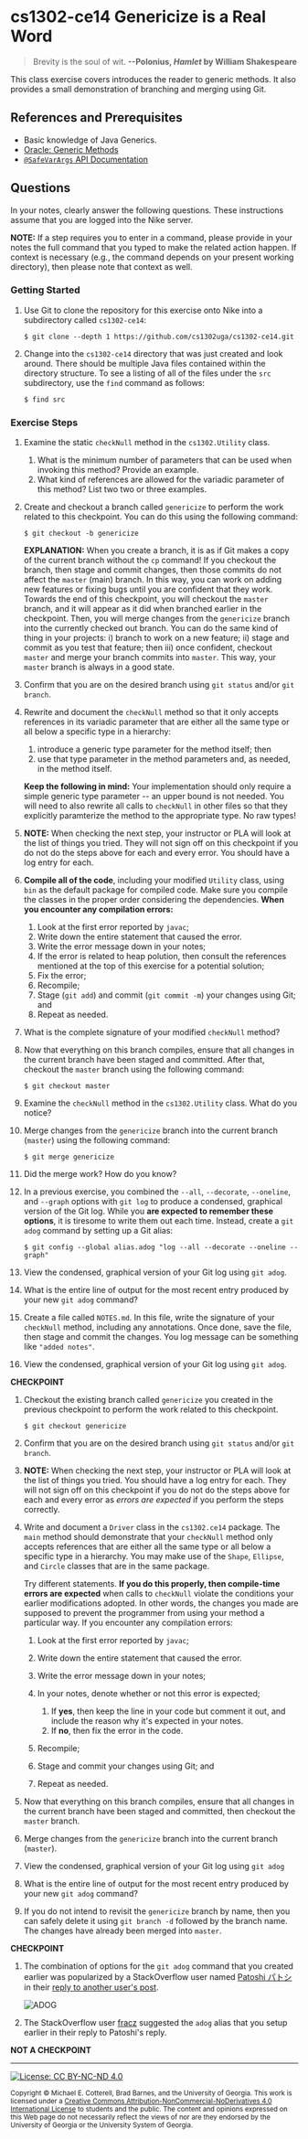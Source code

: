 
# cs1302-ce14 Genericize is a Real Word

> Brevity is the soul of wit. 
> **--Polonius, _Hamlet_ by William Shakespeare**

This class exercise covers introduces the reader to generic methods.
It also provides a small demonstration of branching and merging using Git.

## References and Prerequisites

* Basic knowledge of Java Generics.
* [Oracle: Generic Methods](https://docs.oracle.com/javase/tutorial/extra/generics/methods.html)
* [`@SafeVarArgs` API Documentation](https://docs.oracle.com/javase/8/docs/api/java/lang/SafeVarargs.html)

## Questions

In your notes, clearly answer the following questions. These instructions assume that you are 
logged into the Nike server. 

**NOTE:** If a step requires you to enter in a command, please provide in your notes the full 
command that you typed to make the related action happen. If context is necessary (e.g., the 
command depends on your present working directory), then please note that context as well.

### Getting Started

1. Use Git to clone the repository for this exercise onto Nike into a subdirectory called `cs1302-ce14`:

   ```
   $ git clone --depth 1 https://github.com/cs1302uga/cs1302-ce14.git
   ```

1. Change into the `cs1302-ce14` directory that was just created and look around. There should be
   multiple Java files contained within the directory structure. To see a listing of all of the 
   files under the `src` subdirectory, use the `find` command as follows:
   
   ```
   $ find src
   ```

### Exercise Steps

1. Examine the static `checkNull` method in the `cs1302.Utility` 
   class. 

   1. What is the minimum number of parameters that can be used 
      when invoking this method?
      Provide an example.
   1. What kind of references are allowed for the variadic 
      parameter of this method? 
      List two two or three examples.
   
1. Create and checkout a branch called `genericize` to perform
   the work related to this checkpoint. You can do this using
   the following command:
   
   ```
   $ git checkout -b genericize
   ```
   
   **EXPLANATION:** When you create a branch, it is as if Git makes a copy of the current
   branch without the `cp` command! If you checkout the branch, then stage
   and commit changes, then those commits do not affect the `master` (main)
   branch. In this way, you can work on adding new features or fixing bugs
   until you are confident that they work. Towards the end of this checkpoint,
   you will checkout the `master` branch, and it will appear as it did when
   branched earlier in the checkpoint. Then, you will merge changes from the
   `genericize` branch into the currently checked out branch. You can do the
   same kind of thing in your projects: i) branch to work on a new feature;
   ii) stage and commit as you test that feature; then iii) once confident,
   checkout `master` and merge your branch commits into `master`. This way,
   your `master` branch is always in a good state. 
   
1. Confirm that you are on the desired branch using `git status` and/or
   `git branch`. 
   
1. Rewrite and document the `checkNull` method so that it only 
   accepts references in its variadic parameter that are either all the same 
   type or all below a specific type in a hierarchy: 
   
   1. introduce a generic type parameter for the method itself; then 
   1. use that type parameter in the method parameters and, as needed, in the method itself. 
   
   **Keep the following in mind:** Your implementation should only require a simple generic 
   type parameter -- an upper bound is not needed.
   You will need to also rewrite all calls to `checkNull` in other 
   files so that they explicitly paramterize the method to the 
   appropriate type. No raw types!

1. **NOTE:** When checking the next step, your instructor or PLA will look at the list of 
   things you tried. They will not sign off on this checkpoint if you do 
   not do the steps above for each and every error. You should have
   a log entry for each.
   
1. **Compile all of the code**, including your modified `Utility` 
   class, using `bin` as the default package for compiled code. 
   Make sure you compile the classes in the proper order considering 
   the dependencies. **When you encounter any compilation errors:**
   
   1. Look at the first error reported by `javac`;
   1. Write down the entire statement that caused the error.
   1. Write the error message down in your notes;
   1. If the error is related to heap polution, then consult the references
      mentioned at the top of this exercise for a potential
	  solution; 
   1. Fix the error;
   1. Recompile; 
   1. Stage (`git add`) and commit (`git commit -m`) your changes using Git; and
   1. Repeat as needed. 
   
1. What is the complete signature of your modified `checkNull`
   method?
   
1. Now that everything on this branch compiles, ensure that all changes 
   in the current branch have been staged and committed. After that, 
   checkout the `master` branch using the following command:
   
   ```
   $ git checkout master
   ```
   
1. Examine the `checkNull` method in the `cs1302.Utility` 
   class. What do you notice?
   
1. Merge changes from the `genericize` branch into the current branch
   (`master`) using the following command:
   
   ```
   $ git merge genericize
   ```

1. Did the merge work? How do you know?
   
1. In a previous exercise, you combined the `--all`, `--decorate`,
   `--oneline`, and `--graph` options with `git log` to produce
   a condensed, graphical version of the Git log. While you
   **are expected to remember these options**, it is tiresome to
   write them out each time. Instead, create a `git adog` command
   by setting up a Git alias:

   ```
   $ git config --global alias.adog "log --all --decorate --oneline --graph"
   ```
   
1. View the condensed, graphical version of your Git log using `git adog`.
   
1. What is the entire line of output for the most recent entry produced
   by your new `git adog` command?
   
1. Create a file called `NOTES.md`. In this file, write the signature
   of your `checkNull` method, including any annotations. Once done,
   save the file, then stage and commit the changes. You log message
   can be something like `"added notes"`.
   
1. View the condensed, graphical version of your Git log using `git adog`.

**CHECKPOINT**

1. Checkout the existing branch called `genericize` you created in the
   previous checkpoint to perform the work related to this checkpoint. 
   
   ```
   $ git checkout genericize
   ``` 
   
1. Confirm that you are on the desired branch using `git status` and/or
   `git branch`.
   
1. **NOTE:** When checking the next step, your instructor or PLA will look 
   at the list of things you tried. You should have a log entry for each. 
   They will not sign off on this checkpoint if you do 
   not do the steps above for each and every error as 
   _errors are expected_ if you perform the steps correctly.

1. Write and document a `Driver` class in the `cs1302.ce14` package. 
   The `main` method should demonstrate that your `checkNull` method 
   only accepts references that are either all the same type or all 
   below a specific type in a hierarchy. You may make use of the 
   `Shape`, `Ellipse`, and `Circle` classes that are in the same 
   package. 
   
   Try different statements. **If you do this properly, then 
   compile-time errors are expected** when calls to `checkNull`
   violate the conditions your earlier modifications adopted. 
   In other words, the changes you made are supposed to prevent 
   the programmer from using your method a particular way. 
   If you encounter any compilation errors:
   
   1. Look at the first error reported by `javac`;
   1. Write down the entire statement that caused the error.
   1. Write the error message down in your notes;
   1. In your notes, denote whether or not this error is expected;

	  1. If **yes**, then keep the line in your code but comment it 
	     out, and include the reason why it's expected in your notes.
	  1. If **no**, then fix the error in the code.
	  
   1. Recompile;
   1. Stage and commit your changes using Git; and
   1. Repeat as needed. 

1. Now that everything on this branch compiles, ensure that all changes 
   in the current branch have been staged and committed, then 
   checkout the `master` branch.
   
1. Merge changes from the `genericize` branch into the current branch
   (`master`).

1. View the condensed, graphical version of your Git log using `git adog`
   
1. What is the entire line of output for the most recent entry produced
   by your new `git adog` command?
   
1. If you do not intend to revisit the `genericize` branch by name, then
   you can safely delete it using `git branch -d` followed by the branch
   name. The changes have already been merged into `master`.

**CHECKPOINT**

1. The combination of options for the `git adog` command that you created earlier
   was popularized by a StackOverflow user named [Patoshi パトシ](https://stackoverflow.com/users/1642231/patoshi-パトシ)
   in their [reply to another user's post](https://stackoverflow.com/a/35075021).  
   
   ![ADOG](https://i.stack.imgur.com/ElVkf.jpg)
   
1. The StackOverflow user [fracz](https://stackoverflow.com/users/878514/fracz) suggested the `adog` alias
   that you setup earlier in their reply to Patoshi's reply.

**NOT A CHECKPOINT**

<hr/>

[![License: CC BY-NC-ND 4.0](https://img.shields.io/badge/License-CC%20BY--NC--ND%204.0-lightgrey.svg)](http://creativecommons.org/licenses/by-nc-nd/4.0/)

<small>
Copyright &copy; Michael E. Cotterell, Brad Barnes, and the University of Georgia.
This work is licensed under a <a rel="license" href="http://creativecommons.org/licenses/by-nc-nd/4.0/">Creative Commons Attribution-NonCommercial-NoDerivatives 4.0 International License</a> to students and the public.
The content and opinions expressed on this Web page do not necessarily reflect the views of nor are they endorsed by the University of Georgia or the University System of Georgia.
</small>
